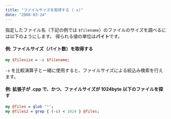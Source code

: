 ```yaml
---
title: "ファイルサイズを取得する (-s)"
date: "2008-03-24"
---
```


指定したファイル名（下記の例では `$filename`）のファイルのサイズを調べるには以下のようにします。
得られる値の単位は**バイト**です。

#### 例: ファイルサイズ（バイト数）を取得する

```perl
my $filesize = -s $filename;
```

`-s` を比較演算子と一緒に使用すると、ファイルサイズによる絞込み検索を行えます。

#### 例: 拡張子が .cpp で、かつ、ファイルサイズが 1024byte 以下のファイルを探す

```perl
my @files = glob '*';
my @files2 = grep { (-s) < 1024 } @files;
```

